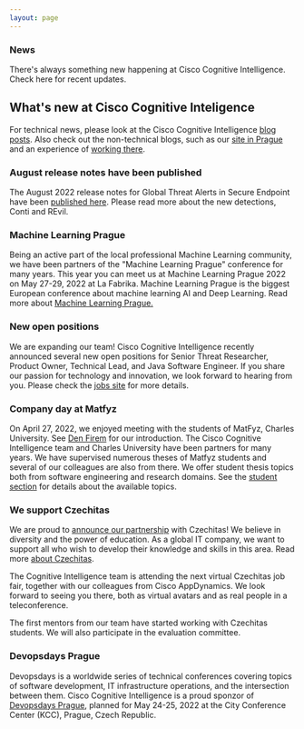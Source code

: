 ```yaml
---
layout: page
---
```


<script>
    import Banner from '../lib/Banner.svelte';
    import Section from '../lib/Section.svelte';
</script>

<Banner img="img/banner-news.jpg">

### News

There's always something new happening at Cisco Cognitive Intelligence.
Check here for recent updates. 

</Banner>

<Section>

# What's new at Cisco Cognitive Inteligence

For technical news, please look at the Cisco Cognitive Intelligence [blog posts](https://blogs.cisco.com/tag/cognitive-intelligence). Also check out the non-technical blogs, such as our [site in Prague](https://blogs.cisco.com/wearecisco/getting-to-know-cisco-prague) and an experience of [working there](hhttps://blogs.cisco.com/wearecisco/how-cisco-boosted-my-confidence).

### August release notes have been published
The August 2022 release notes for Global Threat Alerts in Secure Endpoint have been 
[published here](https://www.cisco.com/c/en/us/td/docs/security/amp/endpoints/global-threat-alerts-in-secure-endpoint/m_aug-2022.html). Please read more about the new detections, Conti and REvil.

### Machine Learning Prague
Being an active part of the local professional Machine Learning community, we have been partners of the "Machine Learning Prague" conference for many years. This year you can meet us at Machine Learning Prague 2022 on May 27-29, 2022 at La Fabrika. Machine Learning Prague is the biggest European conference about machine learning AI and Deep Learning. Read more about 
[Machine Learning Prague.](https://www.mlprague.com/#partners)

### New open positions
We are expanding our team! Cisco Cognitive Intelligence recently announced several new open positions for Senior Threat Researcher, Product Owner, Technical Lead, and Java Software Engineer. If you share our passion for technology and innovation, we look forward to hearing from you. 
Please check the [jobs site](https://jobs.cisco.com/jobs/SearchJobs/cognitiveintelligence) for more details.

### Company day at Matfyz
On April 27, 2022, we enjoyed meeting with the students of MatFyz, Charles University. See [Den Firem](https://dnyfirem.matfyz.cz/katalog) for our introduction. The Cisco Cognitive Intelligence team and Charles University have been partners for many years. We have supervised numerous theses of Matfyz students and several of our colleagues are also from there. We offer student thesis topics both from software engineering and research domains. See the [student section](https://cognitive-intelligence.github.io/cognitive-web/#/students) for details about the available topics.

### We support Czechitas
We are proud to [announce our partnership](https://www.cisco.com/c/cs_cz/training-events/appdynamics/support-czechitas.html) with Czechitas! We believe in diversity and the power of education. As a global IT company, we want to support all who wish to develop their knowledge and skills in this area. Read more [about Czechitas](https://www.czechitas.cz/en/about-czechitas).

The Cognitive Intelligence team is attending the next virtual Czechitas job fair, together with our colleagues from Cisco AppDynamics. We look forward to seeing you there, both as virtual avatars and as real people in a teleconference.

The first mentors from our team have started working with Czechitas students. We will also participate in the evaluation committee.

### Devopsdays Prague
Devopsdays is a worldwide series of technical conferences covering topics of software development, IT infrastructure operations, and the intersection between them. Cisco Cognitive Intelligence is a proud sponzor of [Devopsdays Prague](https://devopsdays.org/events/2022-prague/welcome/), planned for May 24-25, 2022 at the City Conference Center (KCC), Prague, Czech Republic.


</Section>
